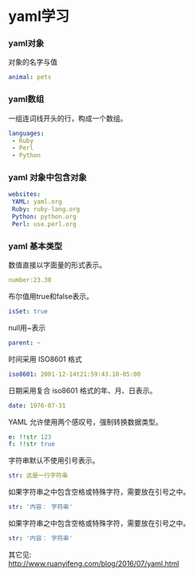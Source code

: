 # yaml学习

### yaml对象
对象的名字与值  
``` yaml
animal: pets
```
### yaml数组
一组连词线开头的行，构成一个数组。  
``` yaml
languages:  
 - Ruby  
 - Perl  
 - Python
```
### yaml 对象中包含对象
``` yaml
websites:
 YAML: yaml.org 
 Ruby: ruby-lang.org 
 Python: python.org 
 Perl: use.perl.org 
```
### yaml 基本类型
数值直接以字面量的形式表示。  
``` yaml
number:23.30
```
布尔值用true和false表示。  
``` yaml
isSet: true
```
null用~表示  
``` yaml
parent: ~ 
```
时间采用 ISO8601 格式   
``` yaml
iso8601: 2001-12-14t21:59:43.10-05:00 
```
日期采用复合 iso8601 格式的年、月、日表示。   
``` yaml
date: 1976-07-31 
```
YAML 允许使用两个感叹号，强制转换数据类型。   
``` yaml
e: !!str 123
f: !!str true
```
字符串默认不使用引号表示。   
``` yaml
str: 这是一行字符串
```
如果字符串之中包含空格或特殊字符，需要放在引号之中。   
``` yaml
str: '内容： 字符串'
```
如果字符串之中包含空格或特殊字符，需要放在引号之中。   
``` yaml
str: '内容： 字符串'
```
其它见:  
http://www.ruanyifeng.com/blog/2016/07/yaml.html